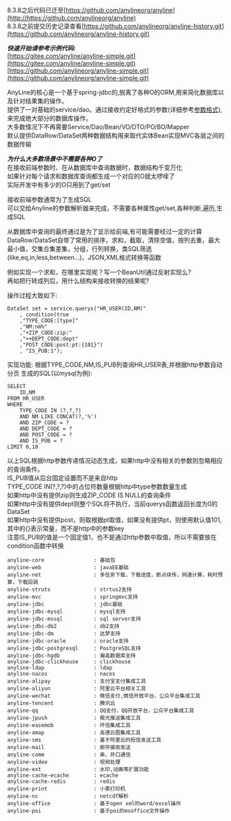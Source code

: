  8.3.8之后代码已迁至[https://github.com/anylineorg/anyline](http://https://github.com/anylineorg/anyline)  
 8.3.8之前提交历史记录查看[https://github.com/anylineorg/anyline-history.git](https://github.com/anylineorg/anyline-history.git)  

***快速开始请参考示例代码:***  
 [https://gitee.com/anyline/anyline-simple.git](https://gitee.com/anyline/anyline-simple.git)  
[https://github.com/anylineorg/anyline-simple.git](https://github.com/anylineorg/anyline-simple.git)  
 

AnyLine的核心是一个基于spring-jdbc的,脱离了各种O的ORM,用来简化数据库以及针对结果集的操作。  
提供了一对基础的service/dao。通过接收约定好格式的参数(详细参考[参数格式]( http://doc.anyline.org/s?id=1059 )),来完成绝大部分的数据库操作。  
大多数情况下不再需要Service/Dao/Bean/VO/DTO/PO/BO/Mapper  
默认提供DataRow/DataSet两种数据结构用来取代实体Bean实现MVC各层之间的数据传输  

***为什么大多数场景中不需要各种O了***  
在接收前端参数时、在从数据库中查询数据时，数据结构千变万化  
如果针对每个请求和数据库查询都生成一个对应的O就太啰嗦了  
实际开发中有多少的O只用到了get/set

接收前端参数通常为了生成SQL  
可以交给Anyline的参数解析器来完成，不需要各种属性get/set,各种判断,遍历,生成SQL

从数据库中查询的最终通过是为了显示给前端,有可能需要经过一定的计算  
DataRow/DataSet自带了常用的排序，求和，截取，清除空值，按列去重，最大最小值，交集合集差集，分组，行列转换，类SQL筛选(like,eq,in,less,between...)，JSON,XML格式转换等函数  

例如实现一个求和，在哪里实现呢？写一个BeanUtil通过反射实现么?  
再如把行转成列后，用什么结构来接收转换的结果呢?

操作过程大致如下:  
```
DataSet set = service.querys("HR_USER(ID,NM)"
    , condition(true
    ,"TYPE_CODE:[type]"
    ,"NM:nm%"
    ,"+ZIP_CODE:zip:"
    ,"++DEPT_CODE:dept"
    ,"POST_CODE:post:pt:{101}")
    , "IS_PUB:1");
```
实现功能:
    根据TYPE_CODE,NM,IS_PUB列查询HR_USER表,并根据http参数自动分页
生成的SQL(以mysql为例):

```
SELECT
    ID,NM
FROM HR_USER  
WHERE
    TYPE_CODE IN (?,?,?)  
    AND NM LIKE CONCAT(?,'%')
    AND ZIP_CODE = ?
    AND DEPT_CODE = ?
    AND POST_CODE = ?
    AND IS_PUB = ?
LIMIT 0,10
```
以上SQL根据http参数传递情况动态生成，如果http中没有相关的参数则忽略相应的查询条件。  
IS_PUB值从后台固定设置而不是来自http   
TYPE_CODE IN(?,?,?)中的占位符数量根据http中type参数数量生成  
如果http中没有提供zip则生成ZIP_CODE IS NULL的查询条件  
如果http中没有提供dept则整个SQL将不执行，当前querys函数返回长度为0的DataSet  
如果http中没有提供post，则取根据pt取值，如果没有提供pt，则使用默认值101,其中的{}表示常量，而不是http中的参数key  
注意IS_PUB的值是一个固定值1，也不是通过http参数中取值，所以不需要放在condition函数中转换  


```
anyline-core                : 基础包
anyline-web                 : javaEE基础
anyline-net                 : 多任务下载，下载进度，断点续传，网速计算，耗时预算，下载回调	
anyline-struts              : strtus2支持
anyline-mvc                 : springmvc支持
anyline-jdbc                : jdbc基础
anyline-jdbc-mysql          : mysql支持
anyline-jdbc-mssql          : sql server支持
anyline-jdbc-db2            : db2支持
anyline-jdbc-dm             : 达梦支持
anyline-jdbc-oracle         : oracle支持
anyline-jdbc-postgresql     : PostgreSQL支持
anyline-jdbc-hgdb           : 瀚高数据库支持
anyline-jdbc-clickhouse     : clickhouse
anyline-ldap                : ldap
anyline-nacos               : nacos
anyline-alipay              : 支付宝支付集成工具
anyline-aliyun              : 阿里云平台相关工具
anyline-wechat              : 微信支付,微信开放平台，公众平台集成工具
anyline-tencent             : 腾讯云
anyline-qq                  : QQ支付，QQ开放平台，公众平台集成工具
anyline-jpush               : 极光推送集成工具
anyline-easemob             : 环信集成工具
anyline-amap                : 高德云图集成工具
anyline-sms                 : 基于阿里云的短信发送工具
anyline-mail                : 邮件接收发送
anyline-comm                : 串、并口通信
anyline-video               : 视频处理
anyline-ext                 : 水印,动画等扩展功能
anyline-cache-ecache        : ecache
anyline-cache-redis         : redis
anyline-print               : 小票打印机
anyline-nc                  : netcdf解析
anyline-office              : 基于open xml的word/excel操作
anyline-poi                 : 基于poi的msoffice文件操作
```
